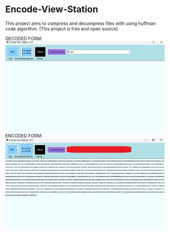 # Encode-View-Station
This project aims to compress and decompress files with using huffman code algorithm. (This project is free and open source)

DECODED FORM:
![evsBinary](EncodeViewStation1.png)
ENCODED FORM:
![evs1](EncodeViewStationBinary1.png)
